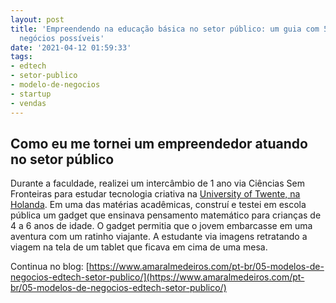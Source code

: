 ```yaml
---
layout: post
title: 'Empreendendo na educação básica no setor público: um guia com 5 modelos de
  negócios possíveis'
date: '2021-04-12 01:59:33'
tags:
- edtech
- setor-publico
- modelo-de-negocios
- startup
- vendas
---
```


## Como eu me tornei um empreendedor atuando no setor público

Durante a faculdade, realizei um intercâmbio de 1 ano via Ciências Sem Fronteiras para estudar tecnologia criativa na [University of Twente, na Holanda](https://www.utwente.nl/brazil/). Em uma das matérias acadêmicas, construí e testei em escola pública um gadget que ensinava pensamento matemático para crianças de 4 a 6 anos de idade. O gadget permitia que o jovem embarcasse em uma aventura com um ratinho viajante. A estudante via imagens retratando a viagem na tela de um tablet que ficava em cima de uma mesa.

Continua no blog: [https://www.amaralmedeiros.com/pt-br/05-modelos-de-negocios-edtech-setor-publico/](https://www.amaralmedeiros.com/pt-br/05-modelos-de-negocios-edtech-setor-publico/)

